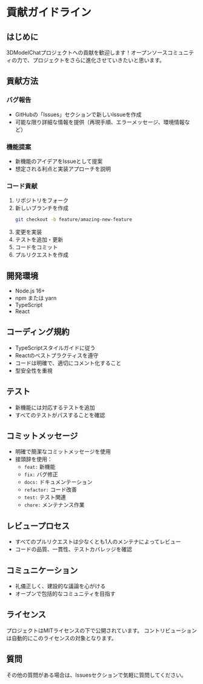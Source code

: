 # 貢献ガイドライン

## はじめに
3DModelChatプロジェクトへの貢献を歓迎します！オープンソースコミュニティの力で、プロジェクトをさらに進化させていきたいと思います。

## 貢献方法

### バグ報告
- GitHubの「Issues」セクションで新しいIssueを作成
- 可能な限り詳細な情報を提供（再現手順、エラーメッセージ、環境情報など）

### 機能提案
- 新機能のアイデアをIssueとして提案
- 想定される利点と実装アプローチを説明

### コード貢献
1. リポジトリをフォーク
2. 新しいブランチを作成
   ```bash
   git checkout -b feature/amazing-new-feature
   ```
3. 変更を実装
4. テストを追加・更新
5. コードをコミット
6. プルリクエストを作成

## 開発環境
- Node.js 16+
- npm または yarn
- TypeScript
- React

## コーディング規約
- TypeScriptスタイルガイドに従う
- Reactのベストプラクティスを遵守
- コードは明確で、適切にコメント化すること
- 型安全性を重視

## テスト
- 新機能には対応するテストを追加
- すべてのテストがパスすることを確認

## コミットメッセージ
- 明確で簡潔なコミットメッセージを使用
- 接頭辞を使用：
  - `feat:` 新機能
  - `fix:` バグ修正
  - `docs:` ドキュメンテーション
  - `refactor:` コード改善
  - `test:` テスト関連
  - `chore:` メンテナンス作業

## レビュープロセス
- すべてのプルリクエストは少なくとも1人のメンテナによってレビュー
- コードの品質、一貫性、テストカバレッジを確認

## コミュニケーション
- 礼儀正しく、建設的な議論を心がける
- オープンで包括的なコミュニティを目指す

## ライセンス
プロジェクトはMITライセンスの下で公開されています。
コントリビューションは自動的にこのライセンスの対象となります。

## 質問
その他の質問がある場合は、Issuesセクションで気軽に質問してください。
